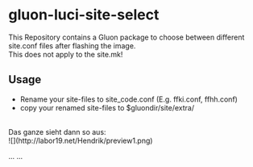 gluon-luci-site-select
======================

This Repository contains a Gluon package to choose between different site.conf files after flashing the image. <br>
This does not apply to the site.mk!

Usage
-----
* Rename your site-files to site_code.conf (E.g. ffki.conf, ffhh.conf)
* copy your renamed site-files to $gluondir/site/extra/

<br>
Das ganze sieht dann so aus: <br>
![](http://labor19.net/Hendrik/preview1.png)

...
...